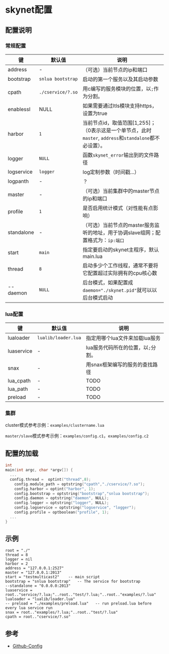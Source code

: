 # skynet配置



## 配置说明

### 常规配置

| 键         | 默认值            | 说明                                                         |
| ---------- | ----------------- | ------------------------------------------------------------ |
| address    | -                 | （可选）当前节点的ip和端口                                   |
| bootstrap  | `snlua bootstrap` | 启动的第一个服务以及其启动参数                               |
| cpath      | `./cservice/?.so` | 用c编写的服务模块的位置，以`;`作为分割。                     |
| enablessl  | NULL              | 如果需要通过ltls模块支持https，设置为true                    |
| harbor     | `1`               | 当前节点id，取值范围[1,255]；（0表示这是一个单节点，此时`master`, `address`和`standalone`都不必设置）。 |
| logger     | `NULL`            | 函数`skynet_error`输出到的文件路径                           |
| logservice | `logger`          | log定制参数（时间戳...）                                     |
| logpanth   | -                 | ？                                                           |
| master     | -                 | （可选）当前集群中的master节点的ip和端口                     |
| profile    | `1`               | 是否启用统计模式（对性能有点影响）                           |
| standalone | -                 | （可选）当前节点的master服务监听的地址，用于协调slave组网；配置格式为：`ip:端口` |
| start      | `main`            | 指定要启动的skynet主程序，默认main.lua                       |
| thread     | `8`               | 启动多少个工作线程，通常不要将它配置超过实际拥有的cpu核心数  |
| -- daemon  | `NULL`            | 后台模式，如果配置成`daemon="./skynet.pid"`就可以以后台模式启动 |

### lua配置

| 键         | 默认值              | 说明                               |
| ---------- | ------------------- | ---------------------------------- |
| lualoader  | `lualib/loader.lua` | 指定用哪个lua文件来加载lua服务     |
| luaservice | -                   | lua服务代码所在的位置，以`;`分割。 |
| snax       | -                   | 用snax框架编写的服务的查找路径     |
| lua_cpath  | -                   | TODO                               |
| lua_path   | -                   | TODO                               |
| preload    | -                   | TODO                               |

### 集群

cluster模式参考示例：`examples/clustername.lua`

`master/slave`模式参考示例：`examples/config.c1`，`examples/config.c2`



## 配置的加载

```c
int
main(int argc, char *argv[]) {
  ...
  config.thread =  optint("thread",8);
	config.module_path = optstring("cpath","./cservice/?.so");
	config.harbor = optint("harbor", 1);
	config.bootstrap = optstring("bootstrap","snlua bootstrap");
	config.daemon = optstring("daemon", NULL);
	config.logger = optstring("logger", NULL);
	config.logservice = optstring("logservice", "logger");
	config.profile = optboolean("profile", 1);
  ...
}
```



## 示例

```
root = "./"
thread = 8
logger = nil
harbor = 2
address = "127.0.0.1:2527"
master = "127.0.0.1:2013"
start = "testmulticast2"	-- main script
bootstrap = "snlua bootstrap"	-- The service for bootstrap
--standalone = "0.0.0.0:2013"
luaservice = root.."service/?.lua;"..root.."test/?.lua;"..root.."examples/?.lua"
lualoader = "lualib/loader.lua"
-- preload = "./examples/preload.lua"	-- run preload.lua before every lua service run
snax = root.."examples/?.lua;"..root.."test/?.lua"
cpath = root.."cservice/?.so"
```



## 参考

- [Github-Config](https://github.com/cloudwu/skynet/wiki/Config)

